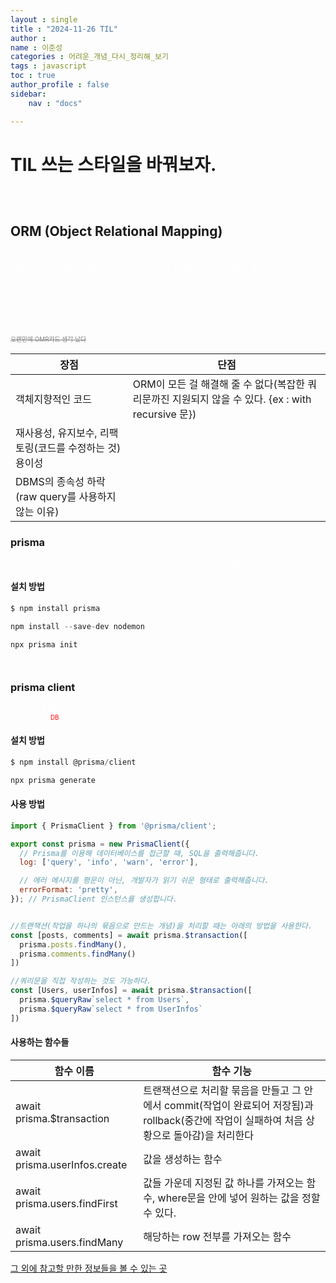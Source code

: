 ```yaml
---
layout : single
title : "2024-11-26 TIL"
author : 
name : 이준성
categories : 어려운_개념_다시_정리해_보기
tags : javascript
toc : true
author_profile : false
sidebar:
    nav : "docs"

---
```



# TIL 쓰는 스타일을 바꿔보자.

<span style = "color:white; font-size:70%">기존의 작성 방법 말고 내가 배웠던 것 가운데 눈에 띄는 것, 어려웠던 것을 해설하는 방법으로 정리를 해보도록 하자.<br>
일기 같은 걸 작성하는 게 아니라 기술 분석서라고 생각해 보자.
</span>



## ORM (Object Relational Mapping) 

<span style = "color:white; font-size:90%">사전적 설명 : <br>
객체(object)와 데이터베이스의 관계(relation)을 연결(mapping) 해주는 도구. 
</span>

<span style = "color:white; font-size:70%">원래 데이터베이스와 프로그래밍 상의 데이터는 1 대 1로 호환이 되는 구조가 아닌데, 이걸 호환되게 도와주는 도구라고 보인다.<br>
프로그래밍 환경(ex : vsCode, visual studio, pycharm 등등)에서 데이터베이스에 접근하기 위해서 데이터를 연결하고, 쿼리문에 해당하는 값을 적어야 하는데, 그걸 해주는 도구이다.<br>
TYPEorm, prisma,  Sequelize, djangoORM(python용) 등의 것들이 존재하나 우리는 현재 prisma를 이용하고 있다.<br>
</span>

<span style = "color:gray; font-size:70%">~~오랜만에 OMR카드 생각 났다~~
</span>


|장점|단점|
|---|---|
|객체지향적인 코드|ORM이 모든 걸 해결해 줄 수 없다(복잡한 쿼리문까진 지원되지 않을 수 있다. {ex : with recursive 문})|
|재사용성, 유지보수, 리팩토링(코드를 수정하는 것) 용이성||
|DBMS의 종속성 하락(raw query를 사용하지 않는 이유)||

### prisma 

<span style = "color:white; font-size:70%">현재 내가 사용하고 있는 ORM 프레임워크. 자바스크립트 또는 타입스크립트에서 많이 사용된다고 한다.
</span>

#### 설치 방법

```js
$ npm install prisma

npm install --save-dev nodemon

npx prisma init
```


<span style = "color:white; font-size:70%">서버에서 작업을 할 것이기 때문에 서버가 중간에 꺼지지 않도록 도구를 가져옴과 함께 사용할 환경 설정을 해준다.
</span>

### prisma client

<span style = "color:white; font-size:70%">데이터에 맞게 자동 생성되는 안전한 쿼리 빌더.<br>
prisma를 통해 <span style = "color:red">DB </span>에 조회하거나 수정하거나 하는 등의 작업을 할 수 있게 하는 도구.
</span>

#### 설치 방법

```js
$ npm install @prisma/client

npx prisma generate
```

#### 사용 방법

```js
import { PrismaClient } from '@prisma/client';

export const prisma = new PrismaClient({
  // Prisma를 이용해 데이터베이스를 접근할 때, SQL을 출력해줍니다.
  log: ['query', 'info', 'warn', 'error'],

  // 에러 메시지를 평문이 아닌, 개발자가 읽기 쉬운 형태로 출력해줍니다.
  errorFormat: 'pretty',
}); // PrismaClient 인스턴스를 생성합니다.


//트랜잭션(작업을 하나의 묶음으로 만드는 개념)을 처리할 때는 아래의 방법을 사용한다.
const [posts, comments] = await prisma.$transaction([
  prisma.posts.findMany(),
  prisma.comments.findMany()
])

//쿼리문을 직접 작성하는 것도 가능하다.
const [Users, userInfos] = await prisma.$transaction([
  prisma.$queryRaw`select * from Users`,
  prisma.$queryRaw`select * from UserInfos`
])
```

#### 사용하는 함수들

|함수 이름|함수 기능|
|-----|-----|
|await prisma.$transaction|트랜잭션으로 처리할 묶음을 만들고 그 안에서 commit(작업이 완료되어 저장됨)과 rollback(중간에 작업이 실패하여 처음 상황으로 돌아감)을 처리한다|
|await prisma.userInfos.create|값을 생성하는 함수|
|await prisma.users.findFirst|값들 가운데 지정된 값 하나를 가져오는 함수, where문을 안에 넣어 원하는 값을 정할 수 있다.|
|await prisma.users.findMany|해당하는 row 전부를 가져오는 함수|

[그 외에 참고할 만한 정보들을 볼 수 있는 곳](https://www.prisma.io/docs/orm/reference/prisma-client-reference)